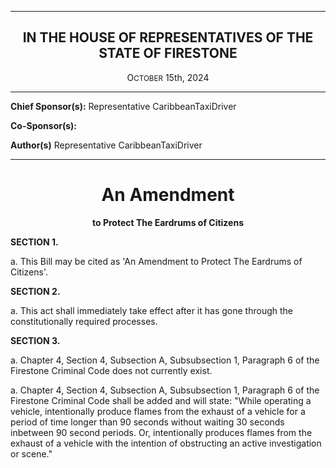 <div align="center">

---

<h2>IN THE HOUSE OF REPRESENTATIVES OF THE STATE OF FIRESTONE</h2>

<p>O<small>CTOBER</small> 15th, 2024</p>
 
 </div>
 
 -----

**Chief Sponsor(s):** Representative CaribbeanTaxiDriver
 
**Co-Sponsor(s):** 

**Author(s)** Representative CaribbeanTaxiDriver

<div align="center">

---

<h1><b>An Amendment</b></h1>

**to Protect The Eardrums of Citizens**

</div>

**SECTION 1.**

a. This Bill may be cited as 'An Amendment to Protect The Eardrums of Citizens'.

**SECTION 2.**

a. This act shall immediately take effect after it has gone through the constitutionally required processes.

**SECTION 3.**

a. Chapter 4, Section 4, Subsection A, Subsubsection 1, Paragraph 6 of the Firestone Criminal Code does not currently exist.

a. Chapter 4, Section 4, Subsection A, Subsubsection 1, Paragraph 6 of the Firestone Criminal Code shall be added and will state: "While operating a vehicle, intentionally produce flames from the exhaust of a vehicle for a period of time longer than 90 seconds without waiting 30 seconds inbetween 90 second periods. Or, intentionally produces flames from the exhaust of a vehicle with the intention of obstructing an active investigation or scene."
